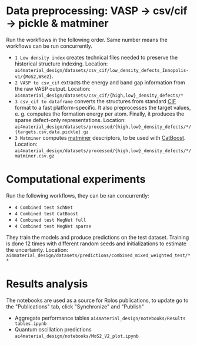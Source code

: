 # Data preprocessing: VASP -> csv/cif -> pickle & matminer
Run the workflows in the following order. Same number means the workflows can be run concurrently.
* `1 Low density index` creates technical files needed to preserve the historical structure indexing. Location: `ai4material_design/datasets/csv_cif/low_density_defects_Innopolis-v1/{MoS2,WSe2}`.
* `2 VASP to csv_cif` extracts the energy and band gap information from the raw VASP output. Location: `ai4material_design/datasets/csv_cif/{high,low}_density_defects/*`
* `3 csv_cif to dataframe` converts the structures from standard [CIF](https://www.iucr.org/resources/cif) format to a fast platform-specific. It also preprocesses the target values, e. g. computes the formation energy per atom. Finally, it produces the sparse defect-only representations. Location: `ai4material_design/datasets/processed/{high,low}_density_defects/*/{targets.csv,data.pickle}.gz`
* `3 Matminer` computes [matminer](https://github.com/hackingmaterials/matminer) descriptors, to be used with [CatBoost](https://catboost.ai/). Location: `ai4material_design/datasets/processed/{high,low}_density_defects/*/matminer.csv.gz`
# Computational experiments
Run the following workflows, they can be ran concurrently:
* `4 Combined test SchNet`
* `4 Combined test CatBoost`
* `4 Combined test MegNet full`
* `4 Combined test MegNet sparse`

They train the models and produce predictions on the test dataset. Training is done 12 times with different random seeds and initializations to estimate the uncertainty. Location: `ai4material_design/datasets/predictions/combined_mixed_weighted_test/**`
# Results analysis
The notebooks are used as a source for Rolos publications, to update go to the "Publications" tab, click "Synchronize" and "Publish"
* Aggregate performance tables `ai4material_design/notebooks/Results tables.ipynb`
* Quantum oscillation predictions `ai4material_design/notebooks/MoS2_V2_plot.ipynb`